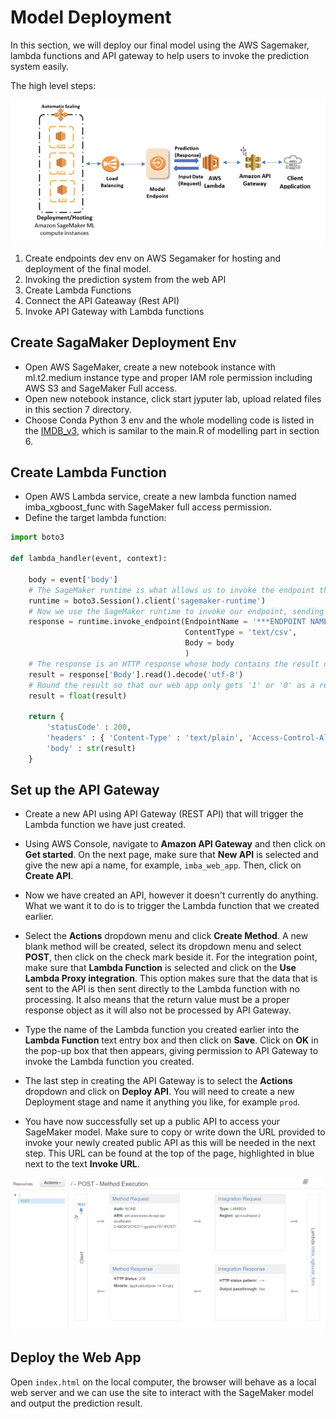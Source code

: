 # Model Deployment

In this section, we will deploy our final model using the AWS Sagemaker, lambda functions and API gateway to help users to invoke the prediction system easily.



The high level steps:  

![flow](/section_7/flow.png)
1. Create endpoints dev env on AWS Segamaker for hosting and deployment of the final model.
2. Invoking the prediction system from the web API
3. Create Lambda Functions
4. Connect the API Gateaway (Rest API)
5. Invoke API Gateway with Lambda functions

## Create SagaMaker Deployment Env
- Open AWS SageMaker, create a new notebook instance with ml.t2.medium instance type and proper IAM role permission including AWS S3 and SageMaker Full access.  
- Open new notebook instance, click start jyputer lab, upload related files in this section 7 directory.  
- Choose Conda Python 3 env and the whole modelling code is listed in the [IMDB_v3](/section_7/IMDB_v3.ipynb), which is samilar to the main.R of modelling part in section 6.


## Create Lambda Function
- Open AWS Lambda service, create a new lambda function named imba_xgboost_func with SageMaker full access permission.
- Define the target lambda function:
```python
import boto3

def lambda_handler(event, context):

    body = event['body']
    # The SageMaker runtime is what allows us to invoke the endpoint that we've created.
    runtime = boto3.Session().client('sagemaker-runtime')
    # Now we use the SageMaker runtime to invoke our endpoint, sending the review we were given
    response = runtime.invoke_endpoint(EndpointName = '***ENDPOINT NAME HERE***',# The name of the endpoint we created
                                       ContentType = 'text/csv',                 # The data format that is expected
                                       Body = body
                                       )
    # The response is an HTTP response whose body contains the result of our inference
    result = response['Body'].read().decode('utf-8')
    # Round the result so that our web app only gets '1' or '0' as a response.
    result = float(result)

    return {
        'statusCode' : 200,
        'headers' : { 'Content-Type' : 'text/plain', 'Access-Control-Allow-Origin' : '*' },
        'body' : str(result)
    }
```

## Set up the API Gateway
- Create a new API using API Gateway (REST API) that will trigger the Lambda function we have just created.

- Using AWS Console, navigate to **Amazon API Gateway** and then click on **Get started**. On the next page, make sure that **New API** is selected and give the new api a name, for example, `imba_web_app`. Then, click on **Create API**.

- Now we have created an API, however it doesn't currently do anything. What we want it to do is to trigger the Lambda function that we created earlier. 

- Select the **Actions** dropdown menu and click **Create Method**. A new blank method will be created, select its dropdown menu and select **POST**, then click on the check mark beside it.
For the integration point, make sure that **Lambda Function** is selected and click on the **Use Lambda Proxy integration**. This option makes sure that the data that is sent to the API is then sent directly to the Lambda function with no processing. It also means that the return value must be a proper response object as it will also not be processed by API Gateway.

- Type the name of the Lambda function you created earlier into the **Lambda Function** text entry box and then click on **Save**. Click on **OK** in the pop-up box that then appears, giving permission to API Gateway to invoke the Lambda function you created.

- The last step in creating the API Gateway is to select the **Actions** dropdown and click on **Deploy API**. You will need to create a new Deployment stage and name it anything you like, for example `prod`.

- You have now successfully set up a public API to access your SageMaker model. Make sure to copy or write down the URL provided to invoke your newly created public API as this will be needed in the next step. This URL can be found at the top of the page, highlighted in blue next to the text **Invoke URL**.

![post](/section_7/POST.png)

## Deploy the Web App
Open `index.html` on the local computer, the browser will behave as a local web server and we can use the site to interact with the SageMaker model and output the prediction result.